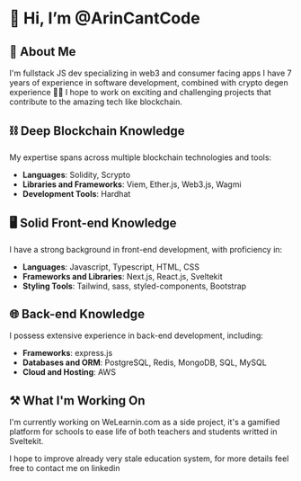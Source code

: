 # 👋 Hi, I’m @ArinCantCode

## 📓 About Me
I'm fullstack JS dev specializing in web3 and consumer facing apps
I have 7 years of experience in software development, combined with crypto degen experience 💸💸 I hope to work on exciting and challenging projects that contribute to the amazing tech like blockchain.

## ⛓ Deep Blockchain Knowledge
My expertise spans across multiple blockchain technologies and tools:
- **Languages**: Solidity, Scrypto
- **Libraries and Frameworks**: Viem, Ether.js, Web3.js, Wagmi
- **Development Tools**: Hardhat

## 🖥️ Solid Front-end Knowledge
I have a strong background in front-end development, with proficiency in:
- **Languages**: Javascript, Typescript, HTML, CSS
- **Frameworks and Libraries**: Next.js, React.js, Sveltekit
- **Styling Tools**: Tailwind, sass, styled-components, Bootstrap

## 🌐 Back-end Knowledge
I possess extensive experience in back-end development, including:
- **Frameworks**: express.js
- **Databases and ORM**: PostgreSQL, Redis, MongoDB, SQL, MySQL
- **Cloud and Hosting**: AWS

## ⚒️ What I'm Working On

I'm currently working on WeLearnin.com as a side project, it's a gamified platform for schools to ease life of both teachers and students writted in Sveltekit.

I hope to improve already very stale education system, for more details feel free to contact me on linkedin 
